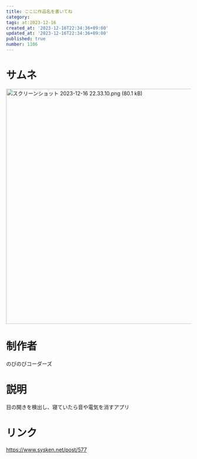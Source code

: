 ```yaml
---
title: ここに作品名を書いてね
category:
tags: at:2023-12-16
created_at: '2023-12-16T22:34:36+09:00'
updated_at: '2023-12-16T22:34:36+09:00'
published: true
number: 1106
---
```


# サムネ
<img width="640" alt="スクリーンショット 2023-12-16 22.33.10.png (80.1 kB)" src="/img/markdown/1106/d3da8bfc-e93f-4355-9fb9-15a0e3304afb.png">

# 制作者
のびのびコーダーズ

# 説明
目の開きを検出し、寝ていたら音や電気を消すアプリ

# リンク
https://www.sysken.net/post/577

